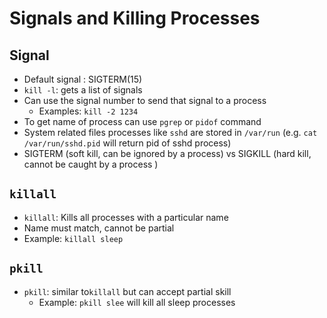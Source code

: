 # Signals and Killing Processes

## Signal
- Default signal : SIGTERM(15)
- `kill -l`: gets a list of signals
- Can use the signal number to send that signal to a process 
  - Examples: `kill -2 1234`
- To get name of process can use `pgrep` or `pidof` command
- System related files processes like `sshd` are stored in `/var/run` (e.g. `cat /var/run/sshd.pid` will return pid of sshd process)
- SIGTERM (soft kill, can be ignored by a process) vs SIGKILL (hard kill, cannot be caught by a process )

## `killall`
- `killall`: Kills all processes with a particular name
- Name must match, cannot be partial
- Example: `killall sleep`

## `pkill`
- `pkill`: similar to`killall` but can accept partial skill
  - Example: `pkill slee` will kill all sleep processes
